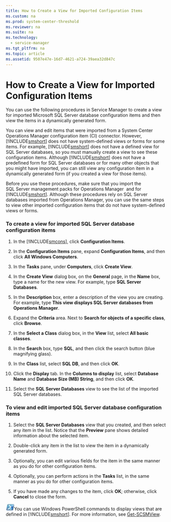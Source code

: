 ```yaml
---
title: How to Create a View for Imported Configuration Items
ms.custom: na
ms.prod: system-center-threshold
ms.reviewer: na
ms.suite: na
ms.technology: 
  - service-manager
ms.tgt_pltfrm: na
ms.topic: article
ms.assetid: 9507e47e-16d7-4621-a724-39aea32d847c
---
```

# How to Create a View for Imported Configuration Items
You can use the following procedures in Service Manager to create a view for imported Microsoft SQL Server database configuration items and then view the items in a dynamically generated form.

You can view and edit items that were imported from a System Center Operations Manager configuration item \(CI\) connector. However, [!INCLUDE[smshort](../../includes/smshort_md.md)] does not have system\-defined views or forms for some items. For example, [!INCLUDE[smshort](../../includes/smshort_md.md)] does not have a defined view for SQL Server databases, so you must manually create a view to see these configuration items. Although [!INCLUDE[smshort](../../includes/smshort_md.md)] does not have a predefined form for SQL Server databases or for many other objects that you might have imported, you can still view any configuration item in a dynamically generated form \(if you created a view for those items\).

Before you use these procedures, make sure that you import the SQL Server management packs for Operations Manager  and for [!INCLUDE[smshort](../../includes/smshort_md.md)]. Although these procedures rely on SQL Server databases imported from Operations Manager, you can use the same steps to view other imported configuration items that do not have system\-defined views or forms.

### To create a view for imported SQL Server database configuration items

1.  In the [!INCLUDE[smcons](../../includes/smcons_md.md)], click **Configuration Items**.

2.  In the **Configuration Items** pane, expand **Configuration Items**, and then click **All Windows Computers**.

3.  In the **Tasks** pane, under **Computers**, click **Create View**.

4.  In the **Create View** dialog box, on the **General** page, in the **Name** box, type a name for the new view. For example, type **SQL Server Databases**.

5.  In the **Description** box, enter a description of the view you are creating. For example, type **This view displays SQL Server databases from Operations Manager**.

6.  Expand the **Criteria** area. Next to **Search for objects of a specific class**, click **Browse**.

7.  In the **Select a Class** dialog box, in the **View** list, select **All basic classes**.

8.  In the **Search** box, type **SQL**, and then click the search button \(blue magnifying glass\).

9. In the **Class** list, select **SQL DB**, and then click **OK**.

10. Click the **Display** tab. In the **Columns to display** list, select **Database Name** and **Database Size \(MB\) String**, and then click **OK**.

11. Select the **SQL Server Databases** view to see the list of the imported SQL Server databases.

### To view and edit imported SQL Server database configuration items

1.  Select the **SQL Server Databases** view that you created, and then select any item in the list. Notice that the **Preview** pane shows detailed information about the selected item.

2.  Double\-click any item in the list to view the item in a dynamically generated form.

3.  Optionally, you can edit various fields for the item in the same manner as you do for other configuration items.

4.  Optionally, you can perform actions in the **Tasks** list, in the same manner as you do for other configuration items.

5.  If you have made any changes to the item, click **OK**; otherwise, click **Cancel** to close the form.

![](../../media/pssymbol.png)You can use Windows PowerShell commands to display views that are defined in [!INCLUDE[smshort](../../includes/smshort_md.md)]. For more information, see [Get\-SCSMView](http://go.microsoft.com/fwlink/p/?LinkID=225344).


